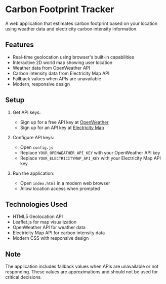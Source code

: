 # Carbon Footprint Tracker

A web application that estimates carbon footprint based on your location using weather data and electricity carbon intensity information.

## Features

- Real-time geolocation using browser's built-in capabilities
- Interactive 2D world map showing user location
- Weather data from OpenWeather API
- Carbon intensity data from Electricity Map API
- Fallback values when APIs are unavailable
- Modern, responsive design

## Setup

1. Get API keys:
   - Sign up for a free API key at [OpenWeather](https://openweathermap.org/api)
   - Sign up for an API key at [Electricity Map](https://www.electricitymap.org/map)

2. Configure API keys:
   - Open `config.js`
   - Replace `YOUR_OPENWEATHER_API_KEY` with your OpenWeather API key
   - Replace `YOUR_ELECTRICITYMAP_API_KEY` with your Electricity Map API key

3. Run the application:
   - Open `index.html` in a modern web browser
   - Allow location access when prompted

## Technologies Used

- HTML5 Geolocation API
- Leaflet.js for map visualization
- OpenWeather API for weather data
- Electricity Map API for carbon intensity data
- Modern CSS with responsive design

## Note

The application includes fallback values when APIs are unavailable or not responding. These values are approximations and should not be used for critical decisions.
